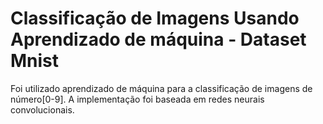 # Classificação de Imagens Usando Aprendizado de máquina - Dataset Mnist 

Foi utilizado aprendizado de máquina para a classificação de imagens de número[0-9]. A implementação foi baseada em redes neurais convolucionais.
